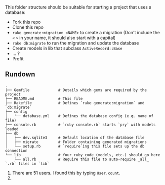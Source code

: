 This folder structure should be suitable for starting a project that uses a database:

* Fork this repo
* Clone this repo
* `rake generate:migration <NAME>` to create a migration (Don't include the `<` `>` in your name, it should also start with a capital)
* `rake db:migrate` to run the migration and update the database
* Create models in lib that subclass `ActiveRecord::Base`
* ... ?
* Profit


## Rundown

```
.
├── Gemfile             # Details which gems are required by the project
├── README.md           # This file
├── Rakefile            # Defines `rake generate:migration` and `db:migrate`
├── config
│   └── database.yml    # Defines the database config (e.g. name of file)
├── console.rb          # `ruby console.rb` starts `pry` with models loaded
├── db
│   ├── dev.sqlite3     # Default location of the database file
│   ├── migrate         # Folder containing generated migrations
│   └── setup.rb        # `require`ing this file sets up the db connection
└── lib                 # Your ruby code (models, etc.) should go here
    └── all.rb          # Require this file to auto-require _all_ `.rb` files in `lib`
```

1. There are 51 users. I found this by typing `User.count`.
2.  